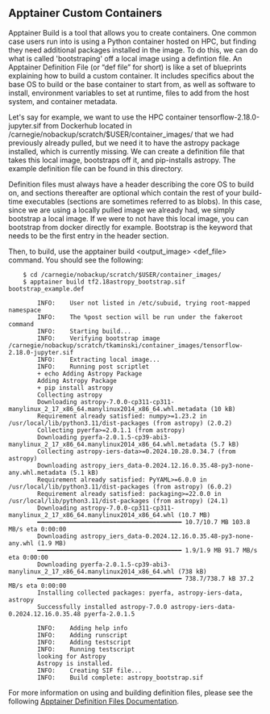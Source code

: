 ## Apptainer Custom Containers

Apptainer Build is a tool that allows you to create containers. One common case users run into is using a Python container hosted on HPC, but finding they need additional packages installed in the image. To do this, we can do what is called 'bootstraping' off a local image using a defintion file. An Apptainer Definition File (or “def file” for short) is like a set of blueprints explaining how to build a custom container. It includes specifics about the base OS to build or the base container to start from, as well as software to install, environment variables to set at runtime, files to add from the host system, and container metadata.

Let's say for example, we want to use the HPC container tensorflow-2.18.0-jupyter.sif from Dockerhub located in /carnegie/nobackup/scratch/$USER/container_images/ that we had previously already pulled, but we need it to have the astropy package installed, which is currently missing. We can create a definition file that takes this local image, bootstraps off it, and pip-installs astropy. The example definition file can be found in this directory. 

Definition files must always have a header describing the core OS to build on, and sections thereafter are optional which contain the rest of your build-time executables (sections are sometimes referred to as blobs). In this case, since we are using a locally pulled image we already had, we simply bootstrap a local image. If we were to not have this local image, you can bootstrap from docker directly for example. Bootstrap is the keyword that needs to be the first entry in the header section.

Then, to build, use the apptainer build <output_image> <def_file> command. You should see the following:
```
    $ cd /carnegie/nobackup/scratch/$USER/container_images/
    $ apptainer build tf2.18astropy_bootstrap.sif bootstrap_example.def

        INFO:    User not listed in /etc/subuid, trying root-mapped namespace
        INFO:    The %post section will be run under the fakeroot command
        INFO:    Starting build...
        INFO:    Verifying bootstrap image /carnegie/nobackup/scratch/tkaminski/container_images/tensorflow-2.18.0-jupyter.sif
        INFO:    Extracting local image...
        INFO:    Running post scriptlet
        + echo Adding Astropy Package
        Adding Astropy Package
        + pip install astropy
        Collecting astropy
        Downloading astropy-7.0.0-cp311-cp311-manylinux_2_17_x86_64.manylinux2014_x86_64.whl.metadata (10 kB)
        Requirement already satisfied: numpy>=1.23.2 in /usr/local/lib/python3.11/dist-packages (from astropy) (2.0.2)
        Collecting pyerfa>=2.0.1.1 (from astropy)
        Downloading pyerfa-2.0.1.5-cp39-abi3-manylinux_2_17_x86_64.manylinux2014_x86_64.whl.metadata (5.7 kB)
        Collecting astropy-iers-data>=0.2024.10.28.0.34.7 (from astropy)
        Downloading astropy_iers_data-0.2024.12.16.0.35.48-py3-none-any.whl.metadata (5.1 kB)
        Requirement already satisfied: PyYAML>=6.0.0 in /usr/local/lib/python3.11/dist-packages (from astropy) (6.0.2)
        Requirement already satisfied: packaging>=22.0.0 in /usr/local/lib/python3.11/dist-packages (from astropy) (24.1)
        Downloading astropy-7.0.0-cp311-cp311-manylinux_2_17_x86_64.manylinux2014_x86_64.whl (10.7 MB)
        ━━━━━━━━━━━━━━━━━━━━━━━━━━━━━━━━━━━━━━━━ 10.7/10.7 MB 103.8 MB/s eta 0:00:00
        Downloading astropy_iers_data-0.2024.12.16.0.35.48-py3-none-any.whl (1.9 MB)
        ━━━━━━━━━━━━━━━━━━━━━━━━━━━━━━━━━━━━━━━━ 1.9/1.9 MB 91.7 MB/s eta 0:00:00
        Downloading pyerfa-2.0.1.5-cp39-abi3-manylinux_2_17_x86_64.manylinux2014_x86_64.whl (738 kB)
        ━━━━━━━━━━━━━━━━━━━━━━━━━━━━━━━━━━━━━━━━ 738.7/738.7 kB 37.2 MB/s eta 0:00:00
        Installing collected packages: pyerfa, astropy-iers-data, astropy
        Successfully installed astropy-7.0.0 astropy-iers-data-0.2024.12.16.0.35.48 pyerfa-2.0.1.5
        
        INFO:    Adding help info
        INFO:    Adding runscript
        INFO:    Adding testscript
        INFO:    Running testscript
        looking for Astropy
        Astropy is installed.
        INFO:    Creating SIF file...
        INFO:    Build complete: astropy_bootstrap.sif
```

For more information on using and building definition files, please see the following [Apptainer Definition Files Documentation](https://apptainer.org/docs/user/main/definition_files.html). 